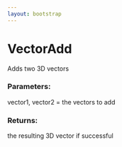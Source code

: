 ```yaml
---
layout: bootstrap
---
```


# VectorAdd

Adds two 3D vectors
        

### Parameters:

vector1, vector2 = the vectors to add
        

### Returns:


the resulting 3D vector if successful
        
